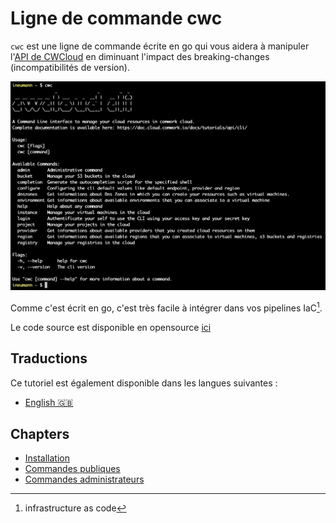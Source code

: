 # Ligne de commande cwc

`cwc` est une ligne de commande écrite en go qui vous aidera à manipuler l'[API de CWCloud](../api/README.md) en diminuant l'impact des breaking-changes (incompatibilités de version).

![cwc](../../../../img/cwc.png)

Comme c'est écrit en go, c'est très facile à intégrer dans vos pipelines IaC[^1].

Le code source est disponible en opensource [ici](https://gitlab.comwork.io/oss/cwc/cwc)

[^1]: infrastructure as code

## Traductions

Ce tutoriel est également disponible dans les langues suivantes :
* [English 🇬🇧](../../../../tutorials/cli/README.md)

## Chapters

* [Installation](./install.md)
* [Commandes publiques](./public.md)
* [Commandes administrateurs](./admin.md)
